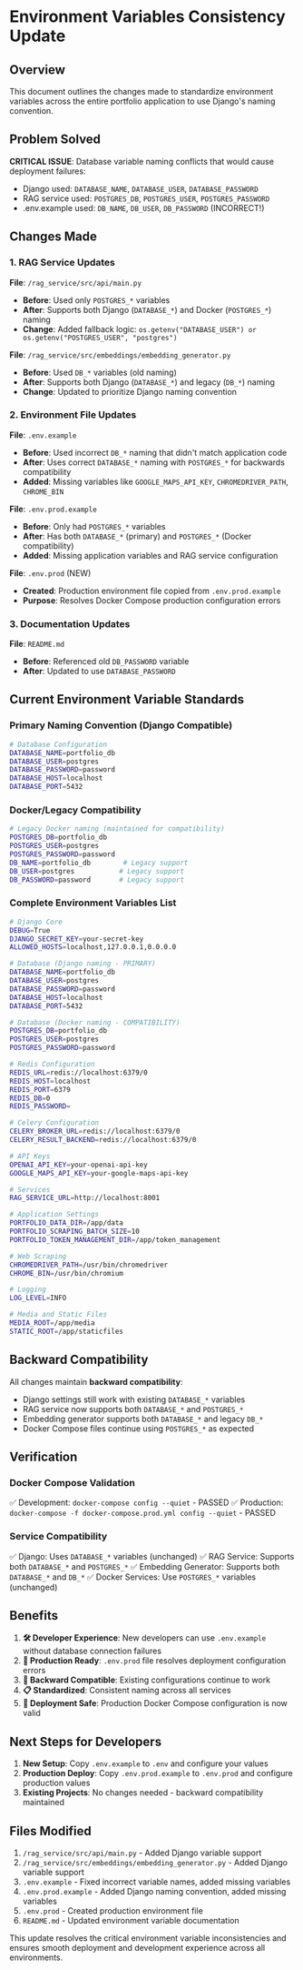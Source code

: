 # Environment Variables Consistency Update

## Overview

This document outlines the changes made to standardize environment variables across the entire portfolio application to use Django's naming convention.

## Problem Solved

**CRITICAL ISSUE**: Database variable naming conflicts that would cause deployment failures:
- Django used: `DATABASE_NAME`, `DATABASE_USER`, `DATABASE_PASSWORD`  
- RAG service used: `POSTGRES_DB`, `POSTGRES_USER`, `POSTGRES_PASSWORD`
- .env.example used: `DB_NAME`, `DB_USER`, `DB_PASSWORD` (INCORRECT!)

## Changes Made

### 1. **RAG Service Updates**
**File**: `/rag_service/src/api/main.py`
- **Before**: Used only `POSTGRES_*` variables
- **After**: Supports both Django (`DATABASE_*`) and Docker (`POSTGRES_*`) naming
- **Change**: Added fallback logic: `os.getenv("DATABASE_USER") or os.getenv("POSTGRES_USER", "postgres")`

**File**: `/rag_service/src/embeddings/embedding_generator.py`
- **Before**: Used `DB_*` variables (old naming)
- **After**: Supports both Django (`DATABASE_*`) and legacy (`DB_*`) naming
- **Change**: Updated to prioritize Django naming convention

### 2. **Environment File Updates**
**File**: `.env.example`
- **Before**: Used incorrect `DB_*` naming that didn't match application code
- **After**: Uses correct `DATABASE_*` naming with `POSTGRES_*` for backwards compatibility
- **Added**: Missing variables like `GOOGLE_MAPS_API_KEY`, `CHROMEDRIVER_PATH`, `CHROME_BIN`

**File**: `.env.prod.example`
- **Before**: Only had `POSTGRES_*` variables
- **After**: Has both `DATABASE_*` (primary) and `POSTGRES_*` (Docker compatibility)
- **Added**: Missing application variables and RAG service configuration

**File**: `.env.prod` (NEW)
- **Created**: Production environment file copied from `.env.prod.example`
- **Purpose**: Resolves Docker Compose production configuration errors

### 3. **Documentation Updates**
**File**: `README.md`
- **Before**: Referenced old `DB_PASSWORD` variable
- **After**: Updated to use `DATABASE_PASSWORD`

## Current Environment Variable Standards

### **Primary Naming Convention (Django Compatible)**
```bash
# Database Configuration
DATABASE_NAME=portfolio_db
DATABASE_USER=postgres
DATABASE_PASSWORD=password
DATABASE_HOST=localhost
DATABASE_PORT=5432
```

### **Docker/Legacy Compatibility**
```bash
# Legacy Docker naming (maintained for compatibility)
POSTGRES_DB=portfolio_db
POSTGRES_USER=postgres
POSTGRES_PASSWORD=password
DB_NAME=portfolio_db        # Legacy support
DB_USER=postgres           # Legacy support
DB_PASSWORD=password       # Legacy support
```

### **Complete Environment Variables List**
```bash
# Django Core
DEBUG=True
DJANGO_SECRET_KEY=your-secret-key
ALLOWED_HOSTS=localhost,127.0.0.1,0.0.0.0

# Database (Django naming - PRIMARY)
DATABASE_NAME=portfolio_db
DATABASE_USER=postgres
DATABASE_PASSWORD=password
DATABASE_HOST=localhost
DATABASE_PORT=5432

# Database (Docker naming - COMPATIBILITY)
POSTGRES_DB=portfolio_db
POSTGRES_USER=postgres
POSTGRES_PASSWORD=password

# Redis Configuration
REDIS_URL=redis://localhost:6379/0
REDIS_HOST=localhost
REDIS_PORT=6379
REDIS_DB=0
REDIS_PASSWORD=

# Celery Configuration
CELERY_BROKER_URL=redis://localhost:6379/0
CELERY_RESULT_BACKEND=redis://localhost:6379/0

# API Keys
OPENAI_API_KEY=your-openai-api-key
GOOGLE_MAPS_API_KEY=your-google-maps-api-key

# Services
RAG_SERVICE_URL=http://localhost:8001

# Application Settings
PORTFOLIO_DATA_DIR=/app/data
PORTFOLIO_SCRAPING_BATCH_SIZE=10
PORTFOLIO_TOKEN_MANAGEMENT_DIR=/app/token_management

# Web Scraping
CHROMEDRIVER_PATH=/usr/bin/chromedriver
CHROME_BIN=/usr/bin/chromium

# Logging
LOG_LEVEL=INFO

# Media and Static Files
MEDIA_ROOT=/app/media
STATIC_ROOT=/app/staticfiles
```

## Backward Compatibility

All changes maintain **backward compatibility**:
- Django settings still work with existing `DATABASE_*` variables
- RAG service now supports both `DATABASE_*` and `POSTGRES_*` 
- Embedding generator supports both `DATABASE_*` and legacy `DB_*`
- Docker Compose files continue using `POSTGRES_*` as expected

## Verification

### **Docker Compose Validation**
✅ Development: `docker-compose config --quiet` - PASSED
✅ Production: `docker-compose -f docker-compose.prod.yml config --quiet` - PASSED

### **Service Compatibility**
✅ Django: Uses `DATABASE_*` variables (unchanged)
✅ RAG Service: Supports both `DATABASE_*` and `POSTGRES_*`
✅ Embedding Generator: Supports both `DATABASE_*` and `DB_*`
✅ Docker Services: Use `POSTGRES_*` variables (unchanged)

## Benefits

1. **🛠️ Developer Experience**: New developers can use `.env.example` without database connection failures
2. **🔧 Production Ready**: `.env.prod` file resolves deployment configuration errors
3. **🔄 Backward Compatible**: Existing configurations continue to work
4. **📋 Standardized**: Consistent naming across all services
5. **🚀 Deployment Safe**: Production Docker Compose configuration is now valid

## Next Steps for Developers

1. **New Setup**: Copy `.env.example` to `.env` and configure your values
2. **Production Deploy**: Copy `.env.prod.example` to `.env.prod` and configure production values
3. **Existing Projects**: No changes needed - backward compatibility maintained

## Files Modified

1. `/rag_service/src/api/main.py` - Added Django variable support
2. `/rag_service/src/embeddings/embedding_generator.py` - Added Django variable support  
3. `.env.example` - Fixed incorrect variable names, added missing variables
4. `.env.prod.example` - Added Django naming convention, added missing variables
5. `.env.prod` - Created production environment file
6. `README.md` - Updated environment variable documentation

This update resolves the critical environment variable inconsistencies and ensures smooth deployment and development experience across all environments.
